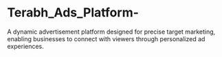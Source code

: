 # Terabh_Ads_Platform-
A dynamic advertisement platform designed for precise target marketing, enabling businesses to connect with viewers through personalized ad experiences. 
